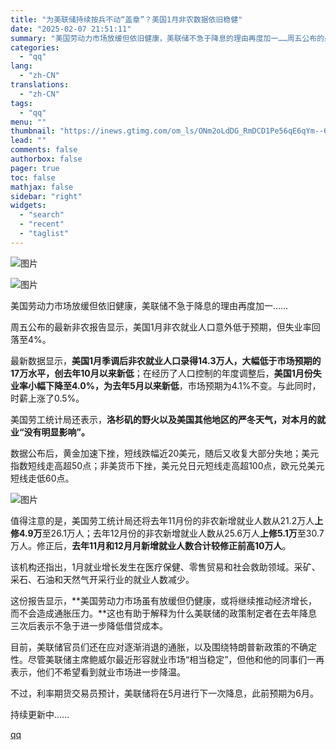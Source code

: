 ```yaml
---
title: "为美联储持续按兵不动“盖章”？美国1月非农数据依旧稳健"
date: "2025-02-07 21:51:11"
summary: "美国劳动力市场放缓但依旧健康，美联储不急于降息的理由再度加一……周五公布的最新非农报告显示，美国1月..."
categories:
  - "qq"
lang:
  - "zh-CN"
translations:
  - "zh-CN"
tags:
  - "qq"
menu: ""
thumbnail: "https://inews.gtimg.com/om_ls/ONm2oLdDG_RmDCD1Pe56qE6qYm--61ET3Uu9LRKohIyxcAA_640360/0"
lead: ""
comments: false
authorbox: false
pager: true
toc: false
mathjax: false
sidebar: "right"
widgets:
  - "search"
  - "recent"
  - "taglist"
---
```


![图片](https://inews.gtimg.com/om_bt/OoZg329AVZiRkwPa85ovHctVI5ABq1oE6BIqC-LWGjC2MAA/641)

![图片](https://inews.gtimg.com/om_bt/O5jRZX6CM25-A15YYECxxMN5wpxbN3WXKRwgL2hSAOuMwAA/641)

美国劳动力市场放缓但依旧健康，美联储不急于降息的理由再度加一……

周五公布的最新非农报告显示，美国1月非农就业人口意外低于预期，但失业率回落至4%。

最新数据显示，**美国1月季调后非农就业人口录得14.3万人，大幅低于市场预期的17万水平，创去年10月以来新低**；在经历了人口控制的年度调整后，**美国1月份失业率小幅下降至4.0%，为去年5月以来新低**，市场预期为4.1%不变。与此同时，时薪上涨了0.5%。

美国劳工统计局还表示，**洛杉矶的野火以及美国其他地区的严冬天气，对本月的就业“没有明显影响”。**

数据公布后，黄金加速下挫，短线跌幅近20美元，随后又收复大部分失地；美元指数短线走高超50点；非美货币下挫，美元兑日元短线走高超100点，欧元兑美元短线走低60点。

![图片](https://inews.gtimg.com/om_bt/OYuGeBFPETHyk8LIoXmN5E-ixYGMbbcz6mqz-QUPwvLnAAA/641)



值得注意的是，美国劳工统计局还将去年11月份的非农新增就业人数从21.2万人**上修4.9万**至26.1万人；去年12月份的非农新增就业人数从25.6万人**上修5.1万**至30.7万人。修正后，**去年11月和12月月新增就业人数合计较修正前高10万人**。

该机构还指出，1月就业增长发生在医疗保健、零售贸易和社会救助领域。采矿、采石、石油和天然气开采行业的就业人数减少。

这份报告显示，**美国劳动力市场虽有放缓但仍健康，或将继续推动经济增长，而不会造成通胀压力。**这也有助于解释为什么美联储的政策制定者在去年降息三次后表示不急于进一步降低借贷成本。

目前，美联储官员们还在应对逐渐消退的通胀，以及围绕特朗普新政策的不确定性。尽管美联储主席鲍威尔最近形容就业市场“相当稳定”，但他和他的同事们一再表示，他们不希望看到就业市场进一步降温。

不过，利率期货交易员预计，美联储将在5月进行下一次降息，此前预期为6月。

持续更新中……

[qq](https://new.qq.com/rain/a/20250207A0905B00)
